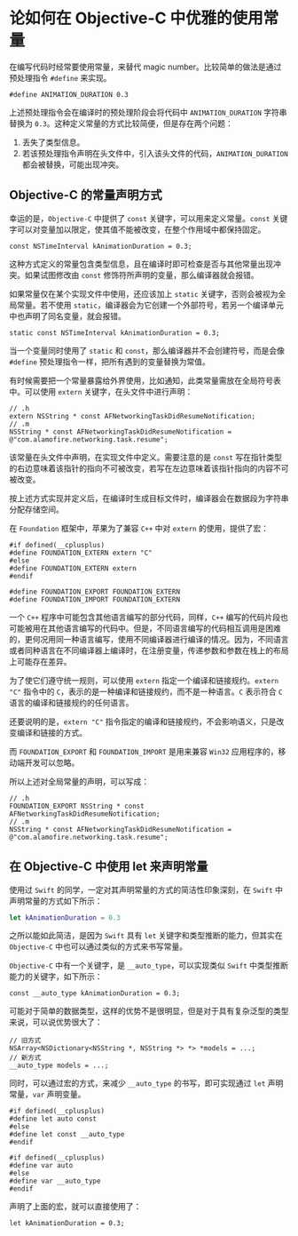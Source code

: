 # 论如何在 Objective-C 中优雅的使用常量

在编写代码时经常要使用常量，来替代 magic number。比较简单的做法是通过预处理指令 `#define` 来实现。

```objc
#define ANIMATION_DURATION 0.3 
```

上述预处理指令会在编译时的预处理阶段会将代码中 `ANIMATION_DURATION` 字符串替换为 `0.3`。这种定义常量的方式比较简便，但是存在两个问题：

1. 丢失了类型信息。
2. 若该预处理指令声明在头文件中，引入该头文件的代码，`ANIMATION_DURATION` 都会被替换，可能出现冲突。

## Objective-C 的常量声明方式

幸运的是，`Objective-C` 中提供了 `const` 关键字，可以用来定义常量。`const` 关键字可以对变量加以限定，使其值不能被改变，在整个作用域中都保持固定。

```objc
const NSTimeInterval kAnimationDuration = 0.3;
```

这种方式定义的常量包含类型信息，且在编译时即可检查是否与其他常量出现冲突。如果试图修改由 `const` 修饰符所声明的变量，那么编译器就会报错。

如果常量仅在某个实现文件中使用，还应该加上 `static` 关键字，否则会被视为全局常量。若不使用 `static`，编译器会为它创建一个外部符号，若另一个编译单元中也声明了同名变量，就会报错。

```objc
static const NSTimeInterval kAnimationDuration = 0.3;
```

当一个变量同时使用了 `static` 和 `const`，那么编译器并不会创建符号，而是会像 `#define` 预处理指令一样，把所有遇到的变量替换为常值。

有时候需要把一个常量暴露给外界使用，比如通知，此类常量需放在全局符号表中。可以使用 `extern` 关键字，在头文件中进行声明：

```objc
// .h
extern NSString * const AFNetworkingTaskDidResumeNotification;
// .m
NSString * const AFNetworkingTaskDidResumeNotification = @"com.alamofire.networking.task.resume";
```

该常量在头文件中声明，在实现文件中定义。需要注意的是 `const` 写在指针类型的右边意味着该指针的指向不可被改变，若写在左边意味着该指针指向的内容不可被改变。

按上述方式实现并定义后，在编译时生成目标文件时，编译器会在数据段为字符串分配存储空间。

在 `Foundation` 框架中，苹果为了兼容 `C++` 中对 `extern` 的使用，提供了宏：

```objc
#if defined(__cplusplus)
#define FOUNDATION_EXTERN extern "C"
#else
#define FOUNDATION_EXTERN extern
#endif

#define FOUNDATION_EXPORT FOUNDATION_EXTERN
#define FOUNDATION_IMPORT FOUNDATION_EXTERN
```

一个 `C++` 程序中可能包含其他语言编写的部分代码，同样，`C++` 编写的代码片段也可能被用在其他语言编写的代码中。但是，不同语言编写的代码相互调用是困难的，更何况用同一种语言编写，使用不同编译器进行编译的情况。因为，不同语言或者同种语言在不同编译器上编译时，在注册变量，传递参数和参数在栈上的布局上可能存在差异。

为了使它们遵守统一规则，可以使用 `extern` 指定一个编译和链接规约。`extern "C"` 指令中的 `C`，表示的是一种编译和链接规约，而不是一种语言。`C` 表示符合 `C` 语言的编译和链接规约的任何语言。

还要说明的是，`extern "C"` 指令指定的编译和链接规约，不会影响语义，只是改变编译和链接的方式。

而 `FOUNDATION_EXPORT` 和 `FOUNDATION_IMPORT` 是用来兼容 `Win32` 应用程序的，移动端开发可以忽略。

所以上述对全局常量的声明，可以写成：

```objc
// .h
FOUNDATION_EXPORT NSString * const AFNetworkingTaskDidResumeNotification;
// .m
NSString * const AFNetworkingTaskDidResumeNotification = @"com.alamofire.networking.task.resume";
```

## 在 Objective-C 中使用 let 来声明常量

使用过 `Swift` 的同学，一定对其声明常量的方式的简洁性印象深刻，在 `Swift` 中声明常量的方式如下所示：

```swift
let kAnimationDuration = 0.3
```

之所以能如此简洁，是因为 `Swift` 具有 `let` 关键字和类型推断的能力，但其实在 `Objective-C` 中也可以通过类似的方式来书写常量。

`Objective-C` 中有一个关键字，是 `__auto_type`，可以实现类似 `Swift` 中类型推断能力的关键字，如下所示：

```objc
const __auto_type kAnimationDuration = 0.3;
```

可能对于简单的数据类型，这样的优势不是很明显，但是对于具有复杂泛型的类型来说，可以说优势很大了：

```objc
// 旧方式
NSArray<NSDictionary<NSString *, NSString *> *> *models = ...;
// 新方式
__auto_type models = ...;
```

同时，可以通过宏的方式，来减少 `__auto_type` 的书写，即可实现通过 `let` 声明常量，`var` 声明变量。

```objc
#if defined(__cplusplus)
#define let auto const
#else
#define let const __auto_type
#endif

#if defined(__cplusplus)
#define var auto
#else
#define var __auto_type
#endif
```

声明了上面的宏，就可以直接使用了：

```objc
let kAnimationDuration = 0.3;
```